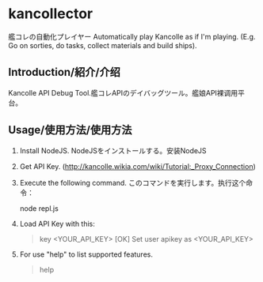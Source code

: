kancollector
============
艦コレの自動化プレイヤー Automatically play Kancolle as if I'm playing. (E.g. Go on sorties, do tasks, collect materials and build ships).

Introduction/紹介/介绍
-------------
Kancolle API Debug Tool.艦コレAPIのデイバッグツール。艦娘API裸调用平台。

Usage/使用方法/使用方法
-------------
1. Install NodeJS. NodeJSをインストールする。安装NodeJS
2. Get API Key. (http://kancolle.wikia.com/wiki/Tutorial:_Proxy_Connection)
3. Execute the following command. このコマンドを実行します。执行这个命令：

    node repl.js

4. Load API Key with this:

    > key <YOUR_API_KEY>
    [OK] Set user apikey as <YOUR_API_KEY>

5. For use "help" to list supported features.

    > help
    

    


